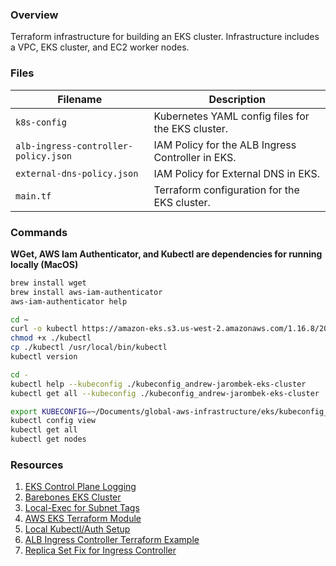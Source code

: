 ### Overview

Terraform infrastructure for building an EKS cluster.  Infrastructure includes a VPC, EKS cluster, and EC2 worker nodes.

### Files

| Filename                              | Description                                                                  |
|---------------------------------------|------------------------------------------------------------------------------|
| `k8s-config`                          | Kubernetes YAML config files for the EKS cluster.                            |
| `alb-ingress-controller-policy.json`  | IAM Policy for the ALB Ingress Controller in EKS.                            |
| `external-dns-policy.json`            | IAM Policy for External DNS in EKS.                                          |
| `main.tf`                             | Terraform configuration for the EKS cluster.                                 |

### Commands

**WGet, AWS Iam Authenticator, and Kubectl are dependencies for running locally (MacOS)**

```bash
brew install wget
brew install aws-iam-authenticator
aws-iam-authenticator help

cd ~
curl -o kubectl https://amazon-eks.s3.us-west-2.amazonaws.com/1.16.8/2020-04-16/bin/darwin/amd64/kubectl
chmod +x ./kubectl
cp ./kubectl /usr/local/bin/kubectl
kubectl version

cd -
kubectl help --kubeconfig ./kubeconfig_andrew-jarombek-eks-cluster
kubectl get all --kubeconfig ./kubeconfig_andrew-jarombek-eks-cluster

export KUBECONFIG=~/Documents/global-aws-infrastructure/eks/kubeconfig_andrew-jarombek-eks-cluster
kubectl config view
kubectl get all
kubectl get nodes
```

### Resources

1) [EKS Control Plane Logging](https://docs.aws.amazon.com/eks/latest/userguide/control-plane-logs.html)
2) [Barebones EKS Cluster](https://www.padok.fr/en/blog/aws-eks-cluster-terraform)
3) [Local-Exec for Subnet Tags](https://github.com/hashicorp/terraform/issues/17352)
4) [AWS EKS Terraform Module](https://registry.terraform.io/modules/terraform-aws-modules/eks/aws/12.1.0)
5) [Local Kubectl/Auth Setup](https://docs.aws.amazon.com/eks/latest/userguide/install-kubectl.html)
6) [ALB Ingress Controller Terraform Example](https://github.com/iplabs/terraform-kubernetes-alb-ingress-controller/blob/master/main.tf)
7) [Replica Set Fix for Ingress Controller](https://github.com/hashicorp/terraform-provider-kubernetes/issues/678)